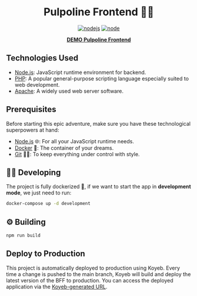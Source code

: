 <h1 align="center">Pulpoline Frontend 🚀✨</h1>

<p align="center">
  <a href="https://github.com/frfernandezdev/bff-poke-vault/actions/workflows/node.yml?branch=main"><img src="https://github.com/frfernandezdev/bff-poke-vault/actions/workflows/node.yml/badge.svg?branch=main" alt="nodejs"/></a>
  <a href="https://nodejs.org/docs/latest-v20.x/api/index.html"><img src="https://img.shields.io/badge/node-20.x-green.svg" alt="node"/></a>
</p>
<p align="center">
  <a href="https://starfish-app-leryq.ondigitalocean.app/" target="_blank"><strong>DEMO Pulpoline Frontend</strong></a>
</p>

## Technologies Used
- [Node.js](https://nodejs.org/docs/latest-v20.x/api/index.html): JavaScript runtime environment for backend.
- [PHP](https://www.php.net/): A popular general-purpose scripting language especially suited to web development.
- [Apache](https://httpd.apache.org/): A widely used web server software.

## Prerequisites

Before starting this epic adventure, make sure you have these technological superpowers at hand:

- [Node.js](https://nodejs.org/en/download/) 🌐: For all your JavaScript runtime needs.
- [Docker](https://docs.docker.com/get-docker/) 🐳: The container of your dreams.
- [Git](https://git-scm.com/downloads) 🧑‍💻: To keep everything under control with style.

## 🧑‍💻 Developing

The project is fully dockerized 🐳, if we want to start the app in **development mode**, we just need to run:

```bash
docker-compose up -d development
```

## ⚙️ Building

```bash
npm run build
```
## Deploy to Production

This project is automatically deployed to production using Koyeb. Every time a change is pushed to the main branch, Koyeb will build and deploy the latest version of the BFF to production. You can access the deployed application via the [Koyeb-generated URL](https://starfish-app-leryq.ondigitalocean.app/).
